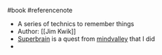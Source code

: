 #book  #referencenote
- A series of technics to remember things
- Author: [[Jim Kwik]]
- [Superbrain](https://www.mindvalley.com/superbrain/) is a quest from [mindvalley](https://www.mindvalley.com) that I did
- 
